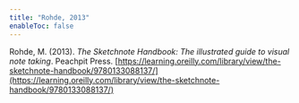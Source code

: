```yaml
---
title: "Rohde, 2013"
enableToc: false
---
```


Rohde, M. (2013). *The Sketchnote Handbook: The illustrated guide to visual note taking*. Peachpit Press. [https://learning.oreilly.com/library/view/the-sketchnote-handbook/9780133088137/](https://learning.oreilly.com/library/view/the-sketchnote-handbook/9780133088137/)

